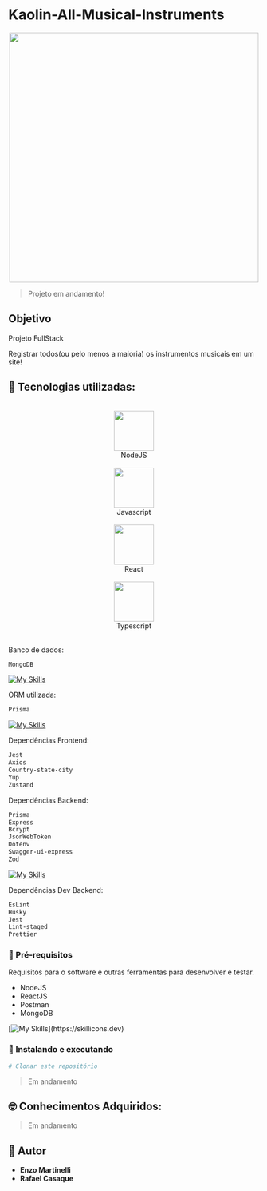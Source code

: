 # Kaolin-All-Musical-Instruments

<div align="center">
<img class="logo" src="https://github.com/EnzowMb/Kaolin-All-Musical-Instruments/assets/89809584/f3460850-decc-4292-a0e8-1c717c0889c7" width="500px">
</div>

> Projeto em andamento!

## Objetivo

Projeto FullStack

Registrar todos(ou pelo menos a maioria) os instrumentos musicais em um site!

## 🔨 Tecnologias utilizadas:

<br>
<div align="center">
  <img src="https://media0.giphy.com/media/kdFc8fubgS31b8DsVu/giphy.gif?cid=6c09b952dhwk9bqgz0bqz22reneg02ieh74gta1xqkvera4t&ep=v1_stickers_related&rid=giphy.gif&ct=s" width="80px"><br>NodeJS<br><br>
  <img src="https://media.giphy.com/media/ln7z2eWriiQAllfVcn/giphy.gif" width="80px"><br>Javascript<br><br>
  <img src="https://media.giphy.com/media/eNAsjO55tPbgaor7ma/giphy.gif" width="80px"><br>React<br><br>
  <img src="https://github.com/EnzowMb/Kaolin-All-Musical-Instruments/assets/89809584/7f2777b4-d124-49bc-8e82-9171ae02076d" width="80px"><br>Typescript<br><br>
</div>

Banco de dados:

```bash
MongoDB
```

[![My Skills](https://skillicons.dev/icons?i=mongo)](https://skillicons.dev)

ORM utilizada:
```bash
Prisma
```

[![My Skills](https://skillicons.dev/icons?i=prisma)](https://skillicons.dev)

Dependências Frontend:

```bash
Jest
Axios
Country-state-city
Yup
Zustand
```

Dependências Backend:

```bash
Prisma
Express
Bcrypt
JsonWebToken
Dotenv
Swagger-ui-express
Zod
```

[![My Skills](https://skillicons.dev/icons?i=express)](https://skillicons.dev)

Dependências Dev Backend:

```bash
EsLint
Husky
Jest
Lint-staged
Prettier
```

### 🤖 Pré-requisitos

Requisitos para o software e outras ferramentas para desenvolver e testar.

- NodeJS
- ReactJS
- Postman
- MongoDB

[![My Skills](https://skillicons.dev/icons?i=postman,mongodb,react,)](https://skillicons.dev)

### 🎲 Instalando e executando

```bash
# Clonar este repositório

```

> Em andamento

## 🤓 Conhecimentos Adquiridos:

> Em andamento

## 👥 Autor

- **Enzo Martinelli**
- **Rafael Casaque**
